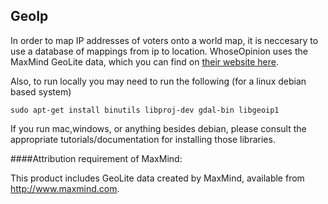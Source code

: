 GeoIp
---------------------------------------------------------------------

In order to map IP addresses of voters onto a world map, it is neccesary
to use a database of mappings from ip to location. WhoseOpinion uses the
MaxMind GeoLite data, which you can find on [their website here].

Also, to run locally you may need to run the following (for a linux
debian based system)

    sudo apt-get install binutils libproj-dev gdal-bin libgeoip1 

If you run mac,windows, or anything besides debian, please consult the
appropriate tutorials/documentation for installing those libraries.

[their website here]:http://www.maxmind.com



####Attribution requirement of MaxMind:

This product includes GeoLite data created by MaxMind, available from 
<a href="http://www.maxmind.com">http://www.maxmind.com</a>.
